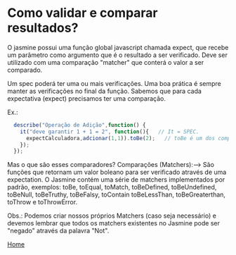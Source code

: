 # Como validar e comparar resultados?
O jasmine possui uma função global javascript chamada expect, que recebe um parâmetro como argumento que é o resultado a ser verificado. Deve ser utilizado com uma comparação "matcher" que conterá o valor a ser comparado.

Um spec poderá ter uma ou mais verificações.
Uma boa prática é sempre manter as verificações no final da função.
Sabemos que para cada expectativa (expect) precisamos ter uma comparação.

Ex.:

```js
  describe("Operação de Adição",function() {
    it("deve garantir 1 + 1 = 2", function(){   // It = SPEC.
      expectCalculadora,adcionar(1,1)).toBe(2);   // toBe é um dos comparadores.
    });
  });
```

Mas o que são esses comparadores?
Comparações (Matchers):--> São funções que retornam um valor boleano para ser verificado através de uma expectation. O Jasmine contém uma série de matchers implementados por padrão, exemplos:
toBe, toEqual, toMatch, toBeDefined, toBeUndefined, toBeNull, toBeTruthy, toBeFalsy, toContain
toBeLessThan, toBeGreaterthan, toThrow e toThrowError.
	
Obs.: Podemos criar nossos próprios Matchers (caso seja necessário) e devemos lembrar que todos os matchers existentes no Jasmine pode ser "negado" através da palavra "Not".

[Home](https://github.com/andresilveiraleite/jasmine_nodejs/blob/master/README.md)  

